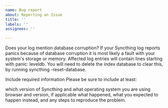 ```yaml
---
name: Bug report
about: Reporting an Issue
title: ''
labels: ''
assignees: ''

---
```


Does your log mention database corruption?
If your Syncthing log reports panics because of database corruption it is
most likely a fault with your system's storage or memory. Affected log
entries will contain lines starting with panic: leveldb. You will need to
delete the index database to clear this, by running syncthing -reset-database.

Include required information
Please be sure to include at least:

which version of Syncthing and what operating system you are using
browser and version, if applicable
what happened,
what you expected to happen instead, and
any steps to reproduce the problem.
